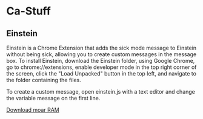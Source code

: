 # Ca-Stuff

## Einstein
Einstein is a Chrome Extension that adds the sick mode message to Einstein without being sick, allowing you to create custom messages in the message box. To install Einstein, download the Einstein folder, using Google Chrome, go to chrome://extensions, enable developer mode in the top right corner of the screen, click the "Load Unpacked" button in the top left, and navigate to the folder containing the files.

To create a custom message, open einstein.js with a text editor and change the variable message on the first line.



[Download moar RAM](https://www.youtube.com/results?search_query=never+gonna+give+you+up)
